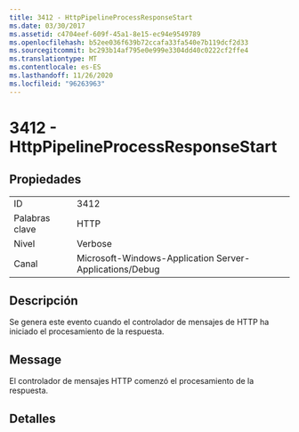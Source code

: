 ```yaml
---
title: 3412 - HttpPipelineProcessResponseStart
ms.date: 03/30/2017
ms.assetid: c4704eef-609f-45a1-8e15-ec94e9549789
ms.openlocfilehash: b52ee036f639b72ccafa33fa540e7b119dcf2d33
ms.sourcegitcommit: bc293b14af795e0e999e3304dd40c0222cf2ffe4
ms.translationtype: MT
ms.contentlocale: es-ES
ms.lasthandoff: 11/26/2020
ms.locfileid: "96263963"
---
```

# <a name="3412---httppipelineprocessresponsestart"></a>3412 - HttpPipelineProcessResponseStart

## <a name="properties"></a>Propiedades  
  
|||  
|-|-|  
|ID|3412|  
|Palabras clave|HTTP|  
|Nivel|Verbose|  
|Canal|Microsoft-Windows-Application Server-Applications/Debug|  
  
## <a name="description"></a>Descripción  

 Se genera este evento cuando el controlador de mensajes de HTTP ha iniciado el procesamiento de la respuesta.  
  
## <a name="message"></a>Message  

 El controlador de mensajes HTTP comenzó el procesamiento de la respuesta.  
  
## <a name="details"></a>Detalles

